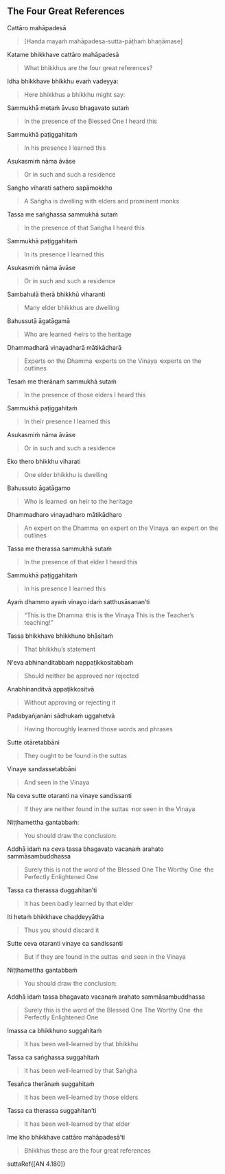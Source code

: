 ## The Four Great References<a id="four-great-references"></a>
Cattāro mahāpadesā

> [Handa mayaṁ mahāpadesa-sutta-pāṭhaṁ bhaṇāmase]

Katame bhikkhave cattāro mahāpadesā

<div class="english">

> What bhikkhus are the four great references?

</div>

Idha bhikkhave bhikkhu evaṁ vadeyya:

<div class="english">

> Here bhikkhus a bhikkhu might say:

</div>

Sammukhā metaṁ āvuso bhagavato sutaṁ

<div class="english">

> In the presence of the Blessed One I heard this

</div>

Sammukhā paṭiggahitaṁ

<div class="english">

> In his presence I learned this

</div>

Asukasmiṁ nāma āvāse

<div class="english">

> Or in such and such a residence

</div>

Saṅgho viharati sathero sapāmokkho

<div class="english">

> A Saṅgha is dwelling with elders and prominent monks

</div>

Tassa me saṅghassa sammukhā sutaṁ

<div class="english">

> In the presence of that Saṅgha I heard this

</div>

Sammukhā paṭiggahitaṁ

<div class="english">

> In its presence I learned this

</div>

Asukasmiṁ nāma āvāse

<div class="english">

> Or in such and such a residence

</div>

Sambahulā therā bhikkhū viharanti

<div class="english">

> Many elder bhikkhus are dwelling

</div>

Bahussutā āgatāgamā

<div class="english">

> Who are learned  ̓  heirs to the heritage

</div>

Dhammadharā vinayadharā mātikādharā

<div class="english">

> Experts on the Dhamma  ̓  experts on the Vinaya  ̓  experts on the outlines

</div>

Tesaṁ me therānaṁ sammukhā sutaṁ

<div class="english">

> In the presence of those elders I heard this

</div>

Sammukhā paṭiggahitaṁ

<div class="english">

> In their presence I learned this

</div>

Asukasmiṁ nāma āvāse

<div class="english">

> Or in such and such a residence

</div>

Eko thero bhikkhu viharati

<div class="english">

> One elder bhikkhu is dwelling

</div>

Bahussuto āgatāgamo

<div class="english">

> Who is learned  ̓  an heir to the heritage

</div>

Dhammadharo vinayadharo mātikādharo

<div class="english">

> An expert on the Dhamma  ̓  an expert on the Vinaya  ̓  an expert on the outlines

</div>

Tassa me therassa sammukhā sutaṁ

<div class="english">

> In the presence of that elder I heard this

</div>

Sammukhā paṭiggahitaṁ

<div class="english">

> In his presence I learned this

</div>

Ayaṁ dhammo ayaṁ vinayo idaṁ satthusāsanan’ti

<div class="english">

> “This is the Dhamma  ̓  this is the Vinaya
> This is the Teacher’s teaching!”

</div>

Tassa bhikkhave bhikkhuno bhāsitaṁ

<div class="english">

> That bhikkhu’s statement

</div>

N'eva abhinanditabbaṁ nappaṭikkositabbaṁ

<div class="english">

> Should neither be approved nor rejected

</div>

Anabhinanditvā appaṭikkositvā

<div class="english">

> Without approving or rejecting it

</div>

Padabyañjanāni sādhukaṁ uggahetvā

<div class="english">

> Having thoroughly learned those words and phrases

</div>

Sutte otāretabbāni

<div class="english">

> They ought to be found in the suttas

</div>

Vinaye sandassetabbāni

<div class="english">

> And seen in the Vinaya

</div>

Na ceva sutte otaranti na vinaye sandissanti

<div class="english">

> If they are neither found in the suttas  ̓  nor seen in the Vinaya

</div>

Niṭṭhamettha gantabbaṁ:

<div class="english">

> You should draw the conclusion:

</div>

Addhā idaṁ na ceva tassa bhagavato vacanaṁ arahato sammāsambuddhassa

<div class="english">

> Surely this is not the word of the Blessed One
> The Worthy One  ̓  the Perfectly Enlightened One

</div>

Tassa ca therassa duggahitan’ti

<div class="english">

> It has been badly learned by that elder

</div>

Iti hetaṁ bhikkhave chaḍḍeyyātha

<div class="english">

> Thus you should discard it

</div>

Sutte ceva otaranti vinaye ca sandissanti

<div class="english">

> But if they are found in the suttas  ̓  and seen in the Vinaya

</div>

Niṭṭhamettha gantabbaṁ

<div class="english">

> You should draw the conclusion:

</div>

Addhā idaṁ tassa bhagavato vacanaṁ arahato sammāsambuddhassa

<div class="english">

> Surely this is the word of the Blessed One
> The Worthy One  ̓  the Perfectly Enlightened One

</div>

Imassa ca bhikkhuno suggahitaṁ

<div class="english">

> It has been well-learned by that bhikkhu

</div>

Tassa ca saṅghassa suggahitaṁ

<div class="english">

> It has been well-learned by that Saṅgha

</div>

Tesañca therānaṁ suggahitaṁ

<div class="english">

> It has been well-learned by those elders

</div>

Tassa ca therassa suggahitan’ti

<div class="english">

> It has been well-learned by that elder

</div>

Ime kho bhikkhave cattāro mahāpadesā’ti

<div class="english">

> Bhikkhus these are the four great references

</div>

suttaRef{[AN 4.180]}

